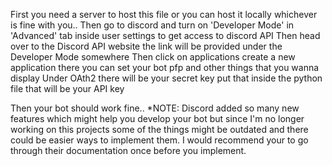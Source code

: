 First you need a server to host this file or you can host it locally whichever is fine with you..
Then go to discord and turn on 'Developer Mode' in 'Advanced' tab inside user settings to get access to discord API
Then head over to the Discord API website the link will be provided under the Developer Mode somewhere
Then click on applications create a new application there you can set your bot pfp and other things that you wanna display
Under OAth2 there will be your secret key put that inside the python file that will be your API key

Then your bot should work fine..
*NOTE: Discord added so many new features which might help you develop your bot but since I'm no longer working on this projects some of the things might be outdated and there could be easier ways to implement them. I would recommend your to go through their documentation once before you implement.
